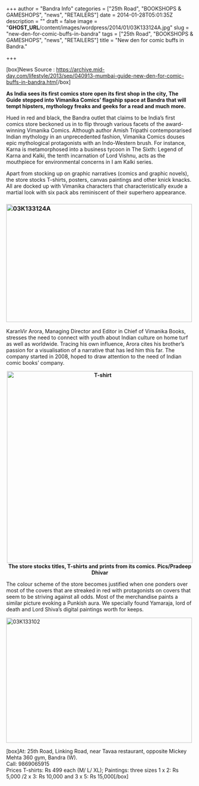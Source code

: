 +++
author = "Bandra Info"
categories = ["25th Road", "BOOKSHOPS &amp; GAMESHOPS", "news", "RETAILERS"]
date = 2014-01-28T05:01:35Z
description = ""
draft = false
image = "__GHOST_URL__/content/images/wordpress/2014/01/03K133124A.jpg"
slug = "new-den-for-comic-buffs-in-bandra"
tags = ["25th Road", "BOOKSHOPS &amp; GAMESHOPS", "news", "RETAILERS"]
title = "New den for comic buffs in Bandra."

+++


<p>[box]News Source : <a href="https://archive.mid-day.com/lifestyle/2013/sep/040913-mumbai-guide-new-den-for-comic-buffs-in-bandra.htm">https://archive.mid-day.com/lifestyle/2013/sep/040913-mumbai-guide-new-den-for-comic-buffs-in-bandra.htm</a>[/box]</p>
<p><strong>As India sees its first comics store open its first shop in the city, The Guide stepped into Vimanika Comics&#8217; flagship space at Bandra that will tempt hipsters, mythology freaks and geeks for a read and much more.</strong></p>
<p>Hued in red and black, the Bandra outlet that claims to be India’s first comics store beckoned us in to flip through various facets of the award-winning Vimanika Comics. Although author Amish Tripathi contemporarised Indian mythology in an unprecedented fashion, Vimanika Comics douses epic mythological protagonists with an Indo-Western brush. For instance, Karna is metamorphosed into a business tycoon in The Sixth: Legend of Karna and Kalki, the tenth incarnation of Lord Vishnu, acts as the mouthpiece for environmental concerns in I am Kalki series.</p>
<p>Apart from stocking up on graphic narratives (comics and graphic novels), the store stocks T-shirts, posters, canvas paintings and other knick knacks. All are docked up with Vimanika characters that characteristically exude a martial look with six pack abs reminiscent of their superhero appearance.</p>
<h3><img loading="lazy" class="aligncenter size-full wp-image-5583" alt="03K133124A" src="https://i0.wp.com/bandra.info/wp-content/uploads/2014/01/03K133124A.jpg?resize=500%2C318&#038;ssl=1" width="500" height="318" srcset="https://i0.wp.com/bandra.info/wp-content/uploads/2014/01/03K133124A.jpg?w=500&amp;ssl=1 500w, https://i0.wp.com/bandra.info/wp-content/uploads/2014/01/03K133124A.jpg?resize=300%2C190&amp;ssl=1 300w" sizes="(max-width: 500px) 100vw, 500px" data-recalc-dims="1" /></h3>
<p>KaranVir Arora, Managing Director and Editor in Chief of Vimanika Books, stresses the need to connect with youth about Indian culture on home turf as well as worldwide. Tracing his own influence, Arora cites his brother’s passion for a visualisation of a narrative that has led him this far. The company started in 2008, hoped to draw attention to the need of Indian comic books’ company.</p>
<p style="text-align: center;"><strong><img loading="lazy" class="aligncenter size-full wp-image-5584" alt="T-shirt" src="https://i2.wp.com/bandra.info/wp-content/uploads/2014/01/T-shirt.jpg?resize=500%2C517&#038;ssl=1" width="500" height="517" srcset="https://i2.wp.com/bandra.info/wp-content/uploads/2014/01/T-shirt.jpg?w=500&amp;ssl=1 500w, https://i2.wp.com/bandra.info/wp-content/uploads/2014/01/T-shirt.jpg?resize=290%2C300&amp;ssl=1 290w" sizes="(max-width: 500px) 100vw, 500px" data-recalc-dims="1" />The store stocks titles, T-shirts and prints from its comics. Pics/Pradeep Dhivar</strong></p>
<p>The colour scheme of the store becomes justified when one ponders over most of the covers that are streaked in red with protagonists on covers that seem to be striving against all odds. Most of the merchandise paints a similar picture evoking a Punkish aura. We specially found Yamaraja, lord of death and Lord Shiva’s digital paintings worth for keeps.</p>
<p><img loading="lazy" class="aligncenter size-full wp-image-5585" alt="03K133102" src="https://i0.wp.com/bandra.info/wp-content/uploads/2014/01/03K133102.jpg?resize=500%2C337&#038;ssl=1" width="500" height="337" srcset="https://i0.wp.com/bandra.info/wp-content/uploads/2014/01/03K133102.jpg?w=500&amp;ssl=1 500w, https://i0.wp.com/bandra.info/wp-content/uploads/2014/01/03K133102.jpg?resize=300%2C202&amp;ssl=1 300w" sizes="(max-width: 500px) 100vw, 500px" data-recalc-dims="1" /></p>
<p>[box]At: 25th Road, Linking Road, near Tavaa restaurant, opposite Mickey Mehta 360 gym, Bandra (W).<br />
Call: 9869065915<br />
Prices T-shirts: Rs 499 each (M/ L/ XL); Paintings: three sizes 1 x 2: Rs 5,000 /2 x 3: Rs 10,000 and 3 x 5: Rs 15,000[/box]</p>



